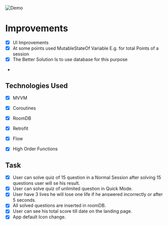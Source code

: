 
![Demo](https://youtu.be/HySNjbHLIOg)

# Improvements

- [x] UI Improvements
- [x] At some points used MutableStateOf Variable E.g. for total Points of a session 
- [x] The Better Solution Is to use database for this purpose
- 
## Technologies Used ## 

- [x] MVVM
- [x] Coroutines
- [x] RoomDB
- [x] Retrofit
- [x] Flow
- [x] High Order Functions



## Task ## 

- [x] User can solve quiz of 15 question in a Normal Session after solving 15 questions user will se his result.
- [x] User can solve quiz of unlimited question in Quick Mode.
- [x] User have 3 lives he will lose one life if he answered incorrectly or after 5 seconds.
- [x] All solved questions are inserted in roomDB.
- [x] User can see his total score till date on the landing page.
- [x] App default Icon change.
